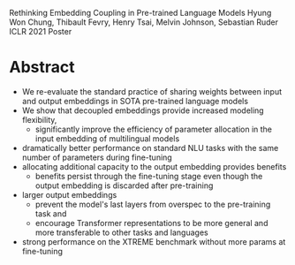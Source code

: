 Rethinking Embedding Coupling in Pre-trained Language Models
Hyung Won Chung, Thibault Fevry, Henry Tsai, Melvin Johnson, Sebastian Ruder
ICLR 2021 Poster

# Abstract

* We re-evaluate the standard practice of sharing weights between input and
  output embeddings in SOTA pre-trained language models
* We show that decoupled embeddings provide increased modeling flexibility,
  * significantly improve the efficiency of
    parameter allocation in the input embedding of multilingual models
* dramatically better performance on standard NLU tasks
  with the same number of parameters during fine-tuning
* allocating additional capacity to the output embedding provides benefits
  * benefits persist through the fine-tuning stage
    even though the output embedding is discarded after pre-training
* larger output embeddings
  * prevent the model's last layers from overspec to the pre-training task and
  * encourage Transformer representations to be
    more general and more transferable to other tasks and languages
* strong performance on the XTREME benchmark without more params at fine-tuning
